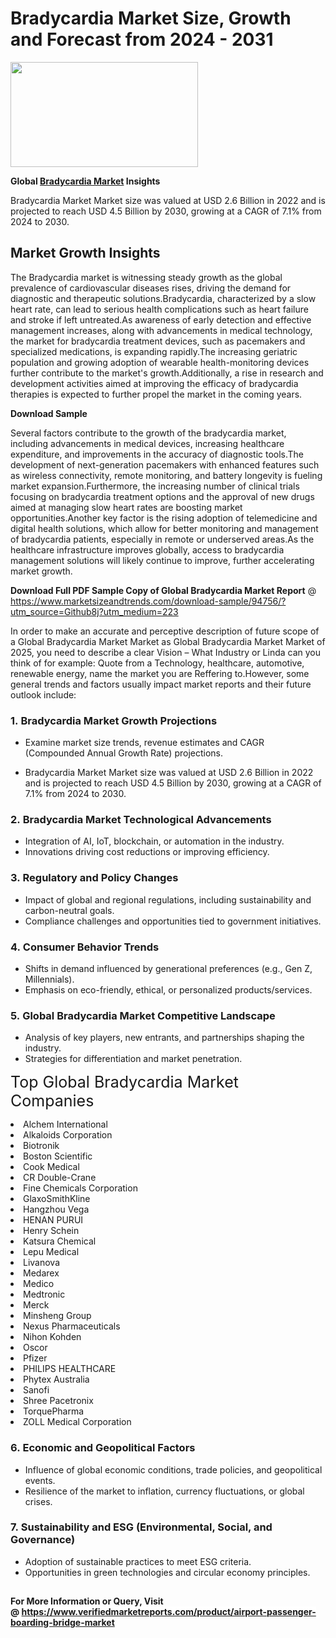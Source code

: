 <H1>Bradycardia Market Size, Growth and Forecast from 2024 - 2031</H1><img class="aligncenter size-medium wp-image-584254" src="https://thirdeyenews.in/wp-content/uploads/2024/09/Global-Market-Research-300x168.jpeg" alt="" width="300" height="168" /><p><strong>Global&nbsp;<a href="https://www.marketsizeandtrends.com/download-sample/94756/?utm_source=Github8j?utm_medium=223">Bradycardia Market</a> Insights</strong></p><p>Bradycardia Market Market size was valued at USD 2.6 Billion in 2022 and is projected to reach USD 4.5 Billion by 2030, growing at a CAGR of 7.1% from 2024 to 2030.</p><p><h2>Market Growth Insights</h2> <p>The Bradycardia market is witnessing steady growth as the global prevalence of cardiovascular diseases rises, driving the demand for diagnostic and therapeutic solutions.Bradycardia, characterized by a slow heart rate, can lead to serious health complications such as heart failure and stroke if left untreated.As awareness of early detection and effective management increases, along with advancements in medical technology, the market for bradycardia treatment devices, such as pacemakers and specialized medications, is expanding rapidly.The increasing geriatric population and growing adoption of wearable health-monitoring devices further contribute to the market's growth.Additionally, a rise in research and development activities aimed at improving the efficacy of bradycardia therapies is expected to further propel the market in the coming years.</p> <p><strong>Download Sample</strong></p> <p>Several factors contribute to the growth of the bradycardia market, including advancements in medical devices, increasing healthcare expenditure, and improvements in the accuracy of diagnostic tools.The development of next-generation pacemakers with enhanced features such as wireless connectivity, remote monitoring, and battery longevity is fueling market expansion.Furthermore, the increasing number of clinical trials focusing on bradycardia treatment options and the approval of new drugs aimed at managing slow heart rates are boosting market opportunities.Another key factor is the rising adoption of telemedicine and digital health solutions, which allow for better monitoring and management of bradycardia patients, especially in remote or underserved areas.As the healthcare infrastructure improves globally, access to bradycardia management solutions will likely continue to improve, further accelerating market growth.<p><span class=""><strong>Download Full PDF Sample Copy of Global Bradycardia Market Report</strong> @ <a href="https://www.marketsizeandtrends.com/download-sample/94756/?utm_source=Github8j?utm_medium=223" target="_blank">https://www.marketsizeandtrends.com/download-sample/94756/?utm_source=Github8j?utm_medium=223</a></span></p><p>In order to make an accurate and perceptive description of future scope of a Global&nbsp;Bradycardia Market Market as Global&nbsp;Bradycardia Market Market of 2025, you need to describe a clear Vision &ndash; What Industry or Linda can you think of for example: Quote from a Technology, healthcare, automotive, renewable energy, name the market you are Reffering to.However, some general trends and factors usually impact market reports and their future outlook include:</p><h3>1.&nbsp;<strong>Bradycardia Market Growth Projections</strong></h3><ul><li>Examine market size trends, revenue estimates and CAGR (Compounded Annual Growth Rate) projections.</li><li><p>Bradycardia Market Market size was valued at USD 2.6 Billion in 2022 and is projected to reach USD 4.5 Billion by 2030, growing at a CAGR of 7.1% from 2024 to 2030.</p></li></ul><h3>2.&nbsp;<strong>Bradycardia Market Technological Advancements</strong></h3><ul><li>Integration of AI, IoT, blockchain, or automation in the industry.</li><li>Innovations driving cost reductions or improving efficiency.</li></ul><h3>3.&nbsp;<strong>Regulatory and Policy Changes</strong></h3><ul><li>Impact of global and regional regulations, including sustainability and carbon-neutral goals.</li><li>Compliance challenges and opportunities tied to government initiatives.</li></ul><h3>4.&nbsp;<strong>Consumer Behavior Trends</strong></h3><ul><li>Shifts in demand influenced by generational preferences (e.g., Gen Z, Millennials).</li><li>Emphasis on eco-friendly, ethical, or personalized products/services.</li></ul><h3>5.&nbsp;<strong>Global Bradycardia Market Competitive Landscape</strong></h3><ul><li>Analysis of key players, new entrants, and partnerships shaping the industry.</li><li>Strategies for differentiation and market penetration.</li></ul><p data-pm-slice="1 1 []"><span style="color: inherit; font-family: inherit; font-size: 25px;">Top Global Bradycardia Market Companies</span></p><div class="" data-test-id=""><p><li>Alchem International</li><li> Alkaloids Corporation</li><li> Biotronik</li><li> Boston Scientific</li><li> Cook Medical</li><li> CR Double-Crane</li><li> Fine Chemicals Corporation</li><li> GlaxoSmithKline</li><li> Hangzhou Vega</li><li> HENAN PURUI</li><li> Henry Schein</li><li> Katsura Chemical</li><li> Lepu Medical</li><li> Livanova</li><li> Medarex</li><li> Medico</li><li> Medtronic</li><li> Merck</li><li> Minsheng Group</li><li> Nexus Pharmaceuticals</li><li> Nihon Kohden</li><li> Oscor</li><li> Pfizer</li><li> PHILIPS HEALTHCARE</li><li> Phytex Australia</li><li> Sanofi</li><li> Shree Pacetronix</li><li> TorquePharma</li><li> ZOLL Medical Corporation</li></p></div><h3>6.&nbsp;<strong>Economic and Geopolitical Factors</strong></h3><ul><li>Influence of global economic conditions, trade policies, and geopolitical events.</li><li>Resilience of the market to inflation, currency fluctuations, or global crises.</li></ul><h3>7.&nbsp;<strong>Sustainability and ESG (Environmental, Social, and Governance)</strong></h3><ul><li>Adoption of sustainable practices to meet ESG criteria.</li><li>Opportunities in green technologies and circular economy principles.</li></ul><h2><strong style="font-size: 14px;">For More Information or Query, Visit @&nbsp;</strong><a style="background-color: #ffffff; font-size: 14px;" href="https://www.marketsizeandtrends.com/report/bradycardia-market/" target="_blank">https://www.verifiedmarketreports.com/product/airport-passenger-boarding-bridge-market</a></h2>